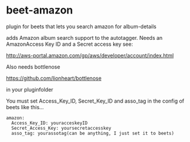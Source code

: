 beet-amazon
===========

plugin for beets that lets you search amazon for album-details

adds Amazon album search support to the autotagger.
Needs an AmazonAccess Key ID and a Secret access key see:

http://aws-portal.amazon.com/gp/aws/developer/account/index.html

Also needs bottlenose

https://github.com/lionheart/bottlenose

in your pluginfolder


You must set Access_Key_ID, Secret_Key_ID and asso_tag in the config of beets
like this...


    amazon:
      Access_Key_ID: youracceskeyID
      Secret_Access_Key: yoursecretaccesskey
      asso_tag: yourassotag(can be anything, I just set it to beets)


